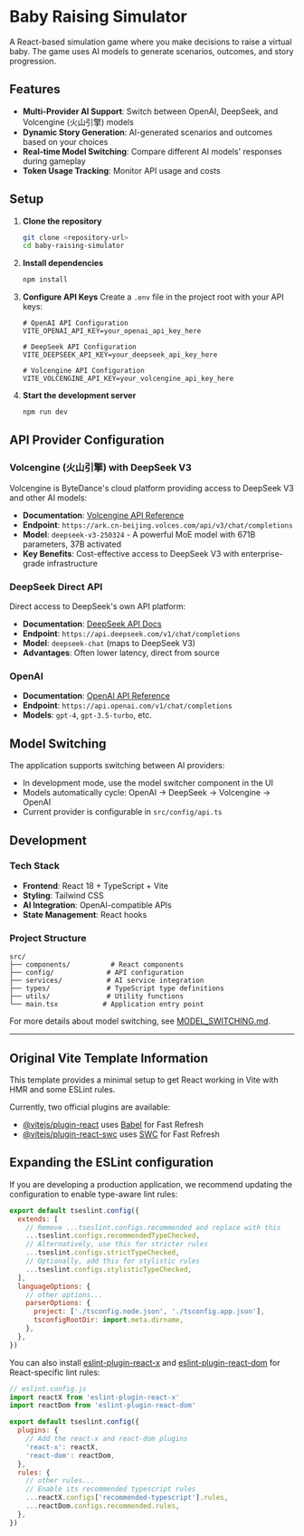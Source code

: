# Baby Raising Simulator

A React-based simulation game where you make decisions to raise a virtual baby. The game uses AI models to generate scenarios, outcomes, and story progression.

## Features

- **Multi-Provider AI Support**: Switch between OpenAI, DeepSeek, and Volcengine (火山引擎) models
- **Dynamic Story Generation**: AI-generated scenarios and outcomes based on your choices
- **Real-time Model Switching**: Compare different AI models' responses during gameplay
- **Token Usage Tracking**: Monitor API usage and costs

## Setup

1. **Clone the repository**
   ```bash
   git clone <repository-url>
   cd baby-raising-simulator
   ```

2. **Install dependencies**
   ```bash
   npm install
   ```

3. **Configure API Keys**
   Create a `.env` file in the project root with your API keys:
   ```env
   # OpenAI API Configuration
   VITE_OPENAI_API_KEY=your_openai_api_key_here
   
   # DeepSeek API Configuration  
   VITE_DEEPSEEK_API_KEY=your_deepseek_api_key_here
   
   # Volcengine API Configuration
   VITE_VOLCENGINE_API_KEY=your_volcengine_api_key_here
   ```

4. **Start the development server**
   ```bash
   npm run dev
   ```

## API Provider Configuration

### Volcengine (火山引擎) with DeepSeek V3
Volcengine is ByteDance's cloud platform providing access to DeepSeek V3 and other AI models:
- **Documentation**: [Volcengine API Reference](https://www.volcengine.com/docs/82379/1544106)
- **Endpoint**: `https://ark.cn-beijing.volces.com/api/v3/chat/completions`
- **Model**: `deepseek-v3-250324` - A powerful MoE model with 671B parameters, 37B activated
- **Key Benefits**: Cost-effective access to DeepSeek V3 with enterprise-grade infrastructure

### DeepSeek Direct API
Direct access to DeepSeek's own API platform:
- **Documentation**: [DeepSeek API Docs](https://api-docs.deepseek.com/)
- **Endpoint**: `https://api.deepseek.com/v1/chat/completions`
- **Model**: `deepseek-chat` (maps to DeepSeek V3)
- **Advantages**: Often lower latency, direct from source

### OpenAI
- **Documentation**: [OpenAI API Reference](https://platform.openai.com/docs/api-reference)
- **Endpoint**: `https://api.openai.com/v1/chat/completions`
- **Models**: `gpt-4`, `gpt-3.5-turbo`, etc.

## Model Switching

The application supports switching between AI providers:
- In development mode, use the model switcher component in the UI
- Models automatically cycle: OpenAI → DeepSeek → Volcengine → OpenAI
- Current provider is configurable in `src/config/api.ts`

## Development

### Tech Stack
- **Frontend**: React 18 + TypeScript + Vite
- **Styling**: Tailwind CSS
- **AI Integration**: OpenAI-compatible APIs
- **State Management**: React hooks

### Project Structure
```
src/
├── components/          # React components
├── config/             # API configuration
├── services/           # AI service integration
├── types/              # TypeScript type definitions
├── utils/              # Utility functions
└── main.tsx           # Application entry point
```

For more details about model switching, see [MODEL_SWITCHING.md](./MODEL_SWITCHING.md).

---

## Original Vite Template Information

This template provides a minimal setup to get React working in Vite with HMR and some ESLint rules.

Currently, two official plugins are available:

- [@vitejs/plugin-react](https://github.com/vitejs/vite-plugin-react/blob/main/packages/plugin-react) uses [Babel](https://babeljs.io/) for Fast Refresh
- [@vitejs/plugin-react-swc](https://github.com/vitejs/vite-plugin-react/blob/main/packages/plugin-react-swc) uses [SWC](https://swc.rs/) for Fast Refresh

## Expanding the ESLint configuration

If you are developing a production application, we recommend updating the configuration to enable type-aware lint rules:

```js
export default tseslint.config({
  extends: [
    // Remove ...tseslint.configs.recommended and replace with this
    ...tseslint.configs.recommendedTypeChecked,
    // Alternatively, use this for stricter rules
    ...tseslint.configs.strictTypeChecked,
    // Optionally, add this for stylistic rules
    ...tseslint.configs.stylisticTypeChecked,
  ],
  languageOptions: {
    // other options...
    parserOptions: {
      project: ['./tsconfig.node.json', './tsconfig.app.json'],
      tsconfigRootDir: import.meta.dirname,
    },
  },
})
```

You can also install [eslint-plugin-react-x](https://github.com/Rel1cx/eslint-react/tree/main/packages/plugins/eslint-plugin-react-x) and [eslint-plugin-react-dom](https://github.com/Rel1cx/eslint-react/tree/main/packages/plugins/eslint-plugin-react-dom) for React-specific lint rules:

```js
// eslint.config.js
import reactX from 'eslint-plugin-react-x'
import reactDom from 'eslint-plugin-react-dom'

export default tseslint.config({
  plugins: {
    // Add the react-x and react-dom plugins
    'react-x': reactX,
    'react-dom': reactDom,
  },
  rules: {
    // other rules...
    // Enable its recommended typescript rules
    ...reactX.configs['recommended-typescript'].rules,
    ...reactDom.configs.recommended.rules,
  },
})
```

